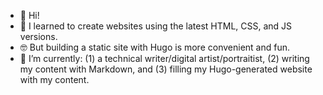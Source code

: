 - 👋 Hi!
- 👀 I learned to create websites using the latest HTML, CSS, and JS versions.
- 🤓 But building a static site with Hugo is more convenient and fun.
- 🌱 I’m currently: (1) a technical writer/digital artist/portraitist, (2) writing my content with Markdown, and (3) filling my Hugo-generated website with my content.

<!---
rubymoonhead/rubymoonhead is a ✨ special ✨ repository because its `README.md` (this file) appears on your GitHub profile.
You can click the Preview link to take a look at your changes.
--->
